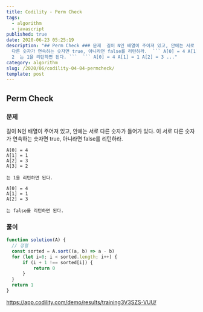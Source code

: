 ```yaml
---
title: Codility - Perm Check
tags:
  - algorithm
  - javascript
published: true
date: 2020-06-23 05:25:19
description: "## Perm Check ### 문제  길이 N인 배열이 주어져 있고, 안에는 서로 다른 숫자가 들어가 있다. 이 서로
  다른 숫자가 연속하는 숫자면 true, 아니라면 false를 리턴하라.  ``` A[0] = 4 A[1] = 1 A[2] = 3 A[3] =
  2  는 1을 리턴하면 된다. ```  ``` A[0] = 4 A[1] = 1 A[2] = 3 ..."
category: algorithm
slug: /2020/06/codility-04-04-permcheck/
template: post
---
```

## Perm Check

### 문제

길이 N인 배열이 주어져 있고, 안에는 서로 다른 숫자가 들어가 있다. 이 서로 다른 숫자가 연속하는 숫자면 true, 아니라면 false를 리턴하라.

```
A[0] = 4
A[1] = 1
A[2] = 3
A[3] = 2

는 1을 리턴하면 된다.
```

```
A[0] = 4
A[1] = 1
A[2] = 3

는 false를 리턴하면 된다.
```

### 풀이

```javascript
function solution(A) {
  // 정렬
  const sorted = A.sort((a, b) => a - b)
  for (let i=0; i < sorted.length; i++) {
      if (i + 1 !== sorted[i]) {
          return 0
      }
  }
  return 1
}
```



https://app.codility.com/demo/results/training3V3SZS-VUU/